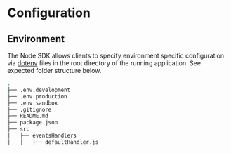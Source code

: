 # Configuration
## Environment
The Node SDK allows clients to specify environment specific configuration via 
[dotenv](https://www.npmjs.com/package/dotenv) files in the root directory of the running 
application. See expected folder structure below.
```sh
.
├── .env.development
├── .env.production
├── .env.sandbox
├── .gitignore
├── README.md
├── package.json
├── src
│   ├── eventsHandlers
│   │   ├── defaultHandler.js
```